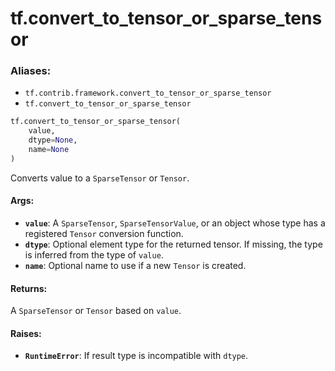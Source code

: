 <div itemscope itemtype="http://developers.google.com/ReferenceObject">
<meta itemprop="name" content="tf.convert_to_tensor_or_sparse_tensor" />
<meta itemprop="path" content="Stable" />
</div>

# tf.convert_to_tensor_or_sparse_tensor

### Aliases:

* `tf.contrib.framework.convert_to_tensor_or_sparse_tensor`
* `tf.convert_to_tensor_or_sparse_tensor`

``` python
tf.convert_to_tensor_or_sparse_tensor(
    value,
    dtype=None,
    name=None
)
```

Converts value to a `SparseTensor` or `Tensor`.

#### Args:

* <b>`value`</b>: A `SparseTensor`, `SparseTensorValue`, or an object whose type has a
    registered `Tensor` conversion function.
* <b>`dtype`</b>: Optional element type for the returned tensor. If missing, the type
    is inferred from the type of `value`.
* <b>`name`</b>: Optional name to use if a new `Tensor` is created.


#### Returns:

A `SparseTensor` or `Tensor` based on `value`.


#### Raises:

* <b>`RuntimeError`</b>: If result type is incompatible with `dtype`.
